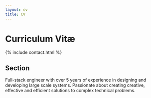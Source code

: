 ```yaml
---
layout: cv
title: CV
---
```


# Curriculum Vitæ

{% include contact.html %}

## Section

Full-stack engineer with over 5 years of experience in designing and developing large scale systems. Passionate about creating creative, effective and efficient solutions to complex technical problems.

